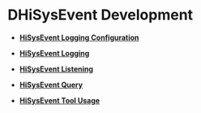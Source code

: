 # DHiSysEvent Development<a name="EN-US_TOPIC_0000001195021448"></a>

-   **[HiSysEvent Logging Configuration](subsys-dfx-hisysevent-logging-config.md)**

-   **[HiSysEvent Logging](subsys-dfx-hisysevent-logging.md)**  

-   **[HiSysEvent Listening](subsys-dfx-hisysevent-listening.md)**  

-   **[HiSysEvent Query](subsys-dfx-hisysevent-querying.md)**  

-   **[HiSysEvent Tool Usage](subsys-dfx-hisysevent-tool.md)**  


